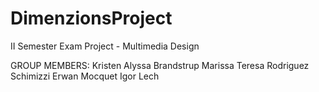 # DimenzionsProject
 II Semester Exam Project - Multimedia Design

GROUP MEMBERS:
Kristen Alyssa Brandstrup
Marissa Teresa Rodriguez Schimizzi
Erwan Mocquet
Igor Lech
